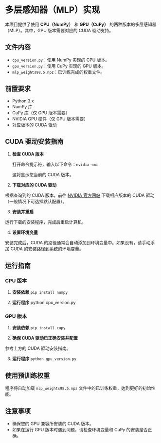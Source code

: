 # 多层感知器（MLP）实现

本项目提供了使用 **CPU（NumPy）** 和 **GPU（CuPy）** 的两种版本的多层感知器（MLP）。其中，GPU 版本需要对应的 CUDA 驱动支持。

## 文件内容

- `cpu_version.py`：使用 NumPy 实现的 CPU 版本。
- `gpu_version.py`：使用 CuPy 实现的 GPU 版本。
- `mlp_weights98.5.npz`：已训练完成的权重文件。

## 前置要求

- Python 3.x
- NumPy 库
- CuPy 库（仅 GPU 版本需要）
- NVIDIA GPU 硬件（仅 GPU 版本需要）
- 对应版本的 CUDA 驱动

## CUDA 驱动安装指南

1. **检查 CUDA 版本**

   打开命令提示符，输入以下命令：`nvidia-smi`
   
   这将显示您当前的 CUDA 版本。

2. **下载对应的 CUDA 驱动**

根据查询到的 CUDA 版本，前往 [NVIDIA 官方网站](https://developer.nvidia.com/cuda-downloads) 下载相应版本的 CUDA 驱动（一般情况下可选择默认配置）。

3. **安装并重启**

运行下载的安装程序，完成后重启计算机。

4. **设置环境变量**

安装完成后，CUDA 的路径通常会自动添加到环境变量中。如果没有，请手动添加 CUDA 的安装路径到系统的环境变量。

## 运行指南

### CPU 版本

1. **安装依赖**
`pip install numpy`

3. **运行程序**
python cpu_version.py


### GPU 版本

1. **安装依赖**
`pip install cupy`

2. **确保 CUDA 驱动已正确安装并配置**

参考上方的 CUDA 驱动安装指南。

3. **运行程序**
`python gpu_version.py`

## 使用预训练权重

程序将自动加载 `mlp_weights98.5.npz` 文件中的已训练权重，达到更好的初始性能。

## 注意事项

- 确保您的 GPU 兼容所安装的 CUDA 版本。
- 如果在运行 GPU 版本时遇到问题，请检查环境变量和 CuPy 的安装是否正确。



